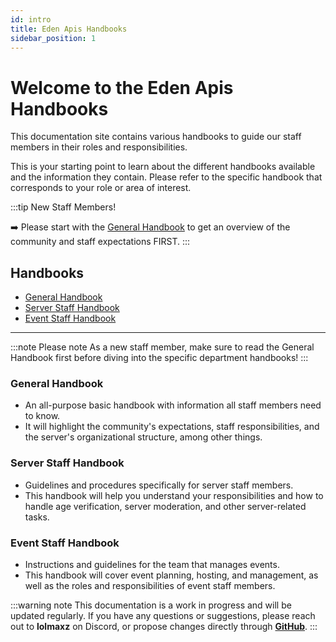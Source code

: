```yaml
---
id: intro
title: Eden Apis Handbooks
sidebar_position: 1
---
```


# Welcome to the Eden Apis Handbooks

This documentation site contains various handbooks to guide our staff members in their roles and responsibilities.

This is your starting point to learn about the different handbooks available and the information they contain.
Please refer to the specific handbook that corresponds to your role or area of interest.

:::tip New Staff Members!

➡️ Please start with the [General Handbook](./general-handbook) to get an overview of the community and staff expectations FIRST.
:::

## Handbooks

- [General Handbook](./general-handbook)
- [Server Staff Handbook](./server-staff-handbook)
- [Event Staff Handbook](./event-staff-handbook)

---

:::note Please note
As a new staff member, make sure to read the General Handbook first before diving into the specific department handbooks!
:::

### General Handbook

- An all-purpose basic handbook with information all staff members need to know.
- It will highlight the community's expectations, staff responsibilities, and the server's organizational structure, among other things.

### Server Staff Handbook

- Guidelines and procedures specifically for server staff members.
- This handbook will help you understand your responsibilities and how to handle age verification, server moderation, and other server-related tasks.

### Event Staff Handbook

- Instructions and guidelines for the team that manages events.
- This handbook will cover event planning, hosting, and management, as well as the roles and responsibilities of event staff members.

:::warning note
This documentation is a work in progress and will be updated regularly. If you have any questions or suggestions, please reach out to **lolmaxz** on Discord, or propose changes directly through **[GitHub](https://github.com/lolmaxz/staff-handbooks)**.
:::
